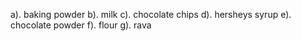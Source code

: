 a). baking powder 
b). milk
c). chocolate chips
d). hersheys syrup 
e). chocolate powder
f). flour
g). rava
